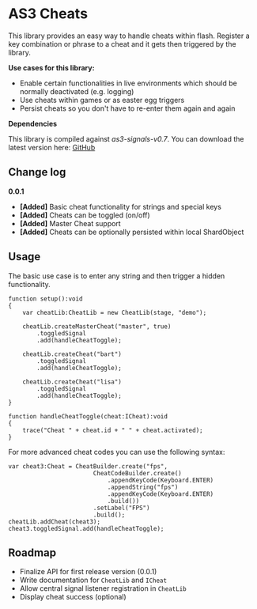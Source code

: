 AS3 Cheats
==================

This library provides an easy way to handle cheats within flash. Register a key combination or phrase to a cheat and it gets then triggered by the library.

**Use cases for this library:**

- Enable certain functionalities in live environments which should be normally deactivated (e.g. logging)
- Use cheats within games or as easter egg triggers
- Persist cheats so you don't have to re-enter them again and again

**Dependencies**

This library is compiled against *as3-signals-v0.7*. You can download the latest version here:  [GitHub](https://github.com/robertpenner/as3-signals)

Change log
----------

**0.0.1**

* **[Added]** Basic cheat functionality for strings and special keys
* **[Added]** Cheats can be toggled (on/off)
* **[Added]** Master Cheat support
* **[Added]** Cheats can be optionally persisted within local ShardObject

Usage
-----

The basic use case is to enter any string and then trigger a hidden functionality. 

	function setup():void
	{
		var cheatLib:CheatLib = new CheatLib(stage, "demo");

		cheatLib.createMasterCheat("master", true)
			.toggledSignal
			.add(handleCheatToggle);

		cheatLib.createCheat("bart")
			.toggledSignal
			.add(handleCheatToggle);

		cheatLib.createCheat("lisa")
			.toggledSignal
			.add(handleCheatToggle);
	}
	
	function handleCheatToggle(cheat:ICheat):void
	{
		trace("Cheat " + cheat.id + " " + cheat.activated);
	}

For more advanced cheat codes you can use the following syntax:

	var cheat3:Cheat = CheatBuilder.create("fps", 
							CheatCodeBuilder.create()
								.appendKeyCode(Keyboard.ENTER)
								.appendString("fps")
								.appendKeyCode(Keyboard.ENTER)
								.build())
							.setLabel("FPS")
							.build();
	cheatLib.addCheat(cheat3);
	cheat3.toggledSignal.add(handleCheatToggle);

Roadmap
-------

- Finalize API for first release version (0.0.1)
- Write documentation for `CheatLib` and `ICheat`
- Allow central signal listener registration in `CheatLib`
- Display cheat success (optional)
